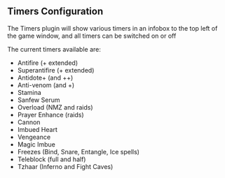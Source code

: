 ## Timers Configuration
The Timers plugin will show various timers in an infobox to the top left of the game window, and all timers can be switched on or off  

The current timers available are:  
* Antifire (+ extended)
* Superantifire (+ extended)
* Antidote+ (and ++)
* Anti-venom (and +)
* Stamina
* Sanfew Serum
* Overload (NMZ and raids)
* Prayer Enhance (raids)
* Cannon
* Imbued Heart
* Vengeance 
* Magic Imbue
* Freezes (Bind, Snare, Entangle, Ice spells)
* Teleblock (full and half)
* Tzhaar (Inferno and Fight Caves)

